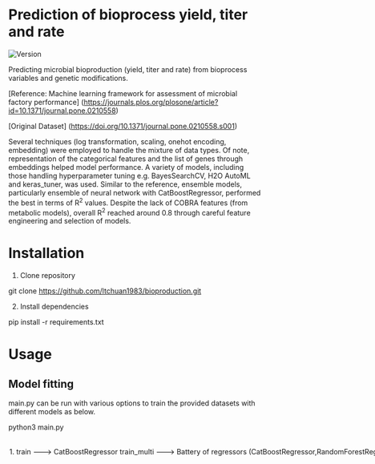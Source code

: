 # Prediction of bioprocess yield, titer and rate

![Version](https://img.shields.io/badge/Version-1.0-blue)

Predicting microbial bioproduction (yield, titer and rate) from bioprocess variables and genetic modifications.

[Reference: Machine learning framework for assessment of microbial factory performance] (https://journals.plos.org/plosone/article?id=10.1371/journal.pone.0210558)

[Original Dataset] (https://doi.org/10.1371/journal.pone.0210558.s001)

Several techniques (log transformation, scaling, onehot encoding, embedding) were employed to handle the mixture of data types. Of note, representation of the categorical features and the list of genes through embeddings helped model performance. A variety of models, including those handling hyperparameter tuning e.g. BayesSearchCV, H2O AutoML and keras_tuner, was used. Similar to the reference, ensemble models, particularly ensemble of neural network with CatBoostRegressor, performed the best in terms of R<sup>2</sup> values. Despite the lack of COBRA features (from metabolic models), overall R<sup>2</sup> reached around 0.8 through careful feature engineering and selection of models. 



# Installation

1. Clone repository

git clone https://github.com/ltchuan1983/bioproduction.git

2. Install dependencies

pip install -r requirements.txt

# Usage

## Model fitting

main.py can be run with various options to train the provided datasets with different models as below.

python3 main.py <option>

<option>
1. train ---> CatBoostRegressor

2. train_multi ---> Battery of regressors (CatBoostRegressor,RandomForestRegressor, AdaBoostRegressor, XGBRegressor, LinearRegression, ElasticNet, Support Vector Machines): python3 main.py train_multi

3. train_gridsearch ---> GridSearchCV with CatBoostRegressor

4. train_bayes ---> BayesSearchCV with CatBoostRegressor

5. train_nn ---> Dense neural networks with Dropout and BatchNormalization layers

6. train_embed_nn ---> Dense neural networks with Dropout and BatchNormalization layers PLUS one embedding layer to handle onehot encoded categorical features

7. train_embed_genotype_nn ----> Dense neural networks with Dropout and BatchNormalization layers PLUS one embedding layer to handle onehot encoded categorical features AND one embedding layer to handle genotypes listed in "strain_background_genotype"

8. train_tunable_nn ---> keras_tuner to tune networks used in train_nn

9. train_automl ---> H2O AutoML for automated ML spanning a variety of models

10. train_stack ---> Stack ensemble (using StackingRegressor) where base estimator = CatBoostRegressor and meta estimator = LinearRegression

11. train_stack_nn1embed_catboost ---> Stack ensemble where base estimator = neural network with 1 embedding layer for categorical features (i.e. train_embed_nn) and meta estimator = CatBoostRegressor

12. train_stack_nn2embed_catboost ---> Stack ensemble where base estimator = neural network with 2 embedding layers, one for categorical features and another for genotypes (i.e. train_embed_genotype_nn) and meta estimator = CatBoostRegressor


## Prediction

main.py can also be run with <predict> to generate predictions on dataset contained in sqlite3 table <table_name>

python3 main.py predict --table <table_name>

Default data for generating predictions is found in the table <test_data> (which includes a feature containing genotypes tokenized to integers). To make predictions on this dataset, run:

python3 main.py predict --table test_data

New dataset can be saved in similar tables and be used to make predictions given that the dataset contains the same features. 

# Available tables in data.sqlite

cleaned_table ---> Data derived from original source after imputation and cleaning

cleaned_table_2 ---> Same as cleaned_table but in addition, contain strain_background_genotype as embeddings (aggregated via averaging)

cleaned_table_3 ---> Same as cleaned_table but in addition, contain strain_background_genotype as embedding (aggregated via appending)

cleaned_table_4 ---> Same as cleaned_table but in addition, contain strain_background_genotype as integer tokens

train_data ---> Train data derived from one of the tables above after train_test_split

test_data ---> Test data derived from one of the tables above after train_test_split

# Data cleaning and preprocessing

1. Data rows where 'titer' > 16, 'yield' > 1.2 and 'rate' > 2 are removed.
2. Missing values in the features are filled mostly by inspection, relationships with related features and re-examination of the publications where the data is sourced from.
3. Missing values in the targets are filled by correlation among yield and titer OR titer = rate * fermentation value
4. Features containing list of numbers corresponding to genotypes or genes are summed to convert lists into aggregated values
5. List of strings representing genotypes are converted to either embeddings via word2vec or tokenized for input into embedding layers in neural networks

# Model Performance

Stacked ensemble comprising of neural network (2 embeding layers) and CatBoostRegressor performed best for R<sup>2</sup> and RMSE. However, considering training and prediction efficiency, CatBoostRegressor itself is a good option

![R<sup>2</sup>](r2_score.png)

![RMSE](rmse.png)

# Further Work

COBRA features (metabolic modelling) will be helpful to include information on metabolism. Short of this specialized set of features, embeddings are found to be helpful and can be explored further. In particular, the embeddings in this work are generated from a limited dataset. If there are pre-trained embeddings to represent broader knowledge on how the genes or genotypes are related, model performance should improve dramatically.

Precursor, enzyme steps, ATP cost and NAPH cost are excluded here because of the sheer number of missing values. Should the quality of data for these features can be improved for them to be included, model performance should also improve because these features describe the process complexity and cost for microbes to generate products. 